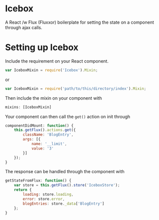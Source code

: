 # Icebox
A React /w Flux (Fluxxor) boilerplate for setting the state on a component through ajax calls.

# Setting up Icebox
Include the requirement on your React component.
``` javascript
var IceboxMixin = require('Icebox').Mixin;
```
or
``` javascript
var IceboxMixin = require('path/to/this/directory/index').Mixin;
```
Then include the mixin on your component with
``` javascript
mixins: [IceboxMixin]
```
Your component can then call the `get()` action on init through
``` javascript
componentDidMount: function() {
    this.getFlux().actions.get({
        className: 'BlogEntry', 
        args: [{
            name: '__limit',
            value: '3'
        }]
    });
}
```
The response can be handled through the component with
``` javascript
getStateFromFlux: function() {
    var store = this.getFlux().store('IceboxStore');
    return {
        loading: store.loading,
        error: store.error,
        blogEntries: store._data['BlogEntry']
    };
}
```
